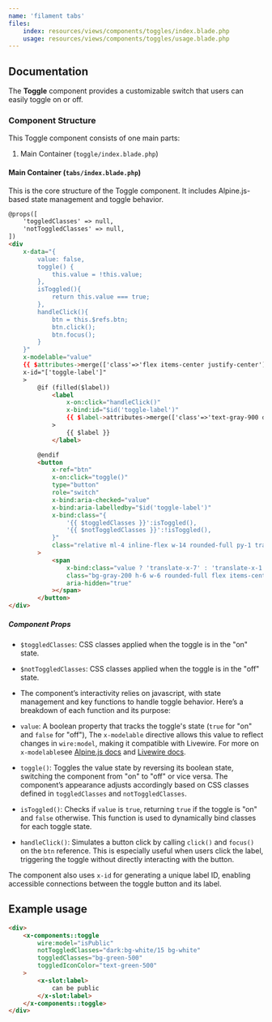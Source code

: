```yaml
---
name: 'filament tabs'
files:
    index: resources/views/components/toggles/index.blade.php
    usage: resources/views/components/toggles/usage.blade.php
---
```


## Documentation 

The **Toggle** component provides a customizable switch that users can easily toggle on or off. 

### Component Structure
This Toggle component consists of one main parts:
1. Main Container (``toggle/index.blade.php``) 

#### Main Container (``tabs/index.blade.php``)

This is the core structure of the Toggle component. It includes Alpine.js-based state management and toggle behavior.

```html
@props([
    'toggledClasses' => null,
    'notToggledClasses' => null, 
])
<div
    x-data="{ 
        value: false,
        toggle() {
            this.value = !this.value;
        },
        isToggled(){
            return this.value === true;
        },
        handleClick(){
            btn = this.$refs.btn;
            btn.click();
            btn.focus();
        }
    }"
    x-modelable="value"
    {{ $attributes->merge(['class'=>'flex items-center justify-center']) }}
    x-id="['toggle-label']"
    >
        @if (filled($label))
            <label
                x-on:click="handleClick()"
                x-bind:id="$id('toggle-label')"
                {{ $label->attributes->merge(['class'=>'text-gray-900 dark:text-gray-100 font-semibold']) }}
            >
                {{ $label }}
            </label>

        @endif
        <button
            x-ref="btn"
            x-on:click="toggle()"
            type="button"
            role="switch"
            x-bind:aria-checked="value"
            x-bind:aria-labelledby="$id('toggle-label')"
            x-bind:class="{
                '{{ $toggledClasses }}':isToggled(),
                '{{ $notToggledClasses }}':!isToggled(),
            }"
            class="relative ml-4 inline-flex w-14 rounded-full py-1 transition"
        >
            <span
                x-bind:class="value ? 'translate-x-7' : 'translate-x-1'"
                class="bg-gray-200 h-6 w-6 rounded-full flex items-center justify-center transition duration-300 shadow-md"
                aria-hidden="true"
            ></span>
        </button>
</div>
```

##### Component Props 
- ``$toggledClasses``: CSS classes applied when the toggle is in the "on" state.
- ``$notToggledClasses``: CSS classes applied when the toggle is in the "off" state.

- The component’s interactivity relies on javascript, with state management and key functions to handle toggle behavior. Here’s a breakdown of each function and its purpose:

- ``value``: A boolean property that tracks the toggle's state (``true`` for "on" and ``false`` for "off"),  The ``x-modelable`` directive allows this value to reflect changes in ``wire:model``, making it compatible with Livewire. For more on ``x-modelable``see
[Alpine.js docs](https://alpinejs.dev/directives/modelable) and [Livewire docs](https://livewire.laravel.com/docs/forms#custom-form-controls).

- ``toggle()``: Toggles the value state by reversing its boolean state, switching the component from "on" to "off" or vice versa. The component’s appearance adjusts accordingly based on CSS classes defined in ``toggledClasses`` and ``notToggledClasses``.

- ``isToggled()``: Checks if ``value`` is ``true``, returning ``true`` if the toggle is "on" and ``false`` otherwise. This function is used to dynamically bind classes for each toggle state.

- ``handleClick()``: Simulates a button click by calling ``click()`` and ``focus()`` on the ``btn`` reference. This is especially useful when users click the label, triggering the toggle without directly interacting with the button.

The component also uses ``x-id`` for generating a unique label ID, enabling accessible connections between the toggle button and its label.

## Example usage 

```html
<div>
    <x-components::toggle 
        wire:model="isPublic"
        notToggledClasses="dark:bg-white/15 bg-white"
        toggledClasses="bg-green-500"
        toggledIconColor="text-green-500"
    >
        <x-slot:label>
            can be public
        </x-slot:label>
    </x-components::toggle>
</div> 
```

